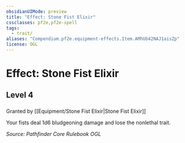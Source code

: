 ```yaml
---
obsidianUIMode: preview
title: "Effect: Stone Fist Elixir"
cssclasses: pf2e,pf2e-spell
tags:
  - trait/
aliases: "Compendium.pf2e.equipment-effects.Item.AMhUb42NAJ1aisZp"
license: OGL
---
```

# Effect: Stone Fist Elixir
## Level 4
### 






Granted by [[Equipment/Stone Fist Elixir|Stone Fist Elixir]]

Your fists deal 1d6 bludgeoning damage and lose the nonlethal trait.

*Source: Pathfinder Core Rulebook*
*OGL*